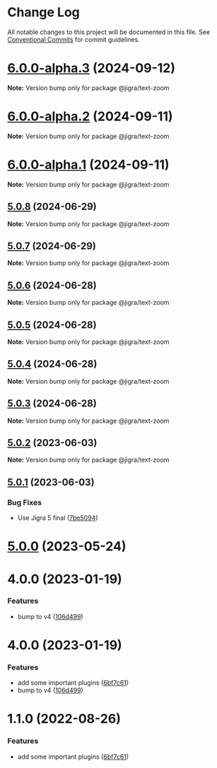# Change Log

All notable changes to this project will be documented in this file.
See [Conventional Commits](https://conventionalcommits.org) for commit guidelines.

# [6.0.0-alpha.3](https://github.com/familyjs/jigra-plugins/compare/@jigra/text-zoom@6.0.0-alpha.2...@jigra/text-zoom@6.0.0-alpha.3) (2024-09-12)

**Note:** Version bump only for package @jigra/text-zoom

# [6.0.0-alpha.2](https://github.com/familyjs/jigra-plugins/compare/@jigra/text-zoom@6.0.0-alpha.1...@jigra/text-zoom@6.0.0-alpha.2) (2024-09-11)

**Note:** Version bump only for package @jigra/text-zoom

# [6.0.0-alpha.1](https://github.com/familyjs/jigra-plugins/compare/@jigra/text-zoom@5.0.8...@jigra/text-zoom@6.0.0-alpha.1) (2024-09-11)

**Note:** Version bump only for package @jigra/text-zoom

## [5.0.8](https://github.com/familyjs/jigra-plugins/compare/@jigra/text-zoom@5.0.7...@jigra/text-zoom@5.0.8) (2024-06-29)

**Note:** Version bump only for package @jigra/text-zoom

## [5.0.7](https://github.com/familyjs/jigra-plugins/compare/@jigra/text-zoom@5.0.6...@jigra/text-zoom@5.0.7) (2024-06-29)

**Note:** Version bump only for package @jigra/text-zoom

## [5.0.6](https://github.com/familyjs/jigra-plugins/compare/@jigra/text-zoom@5.0.5...@jigra/text-zoom@5.0.6) (2024-06-28)

**Note:** Version bump only for package @jigra/text-zoom

## [5.0.5](https://github.com/familyjs/jigra-plugins/compare/@jigra/text-zoom@5.0.4...@jigra/text-zoom@5.0.5) (2024-06-28)

**Note:** Version bump only for package @jigra/text-zoom

## [5.0.4](https://github.com/familyjs/jigra-plugins/compare/@jigra/text-zoom@5.0.3...@jigra/text-zoom@5.0.4) (2024-06-28)

**Note:** Version bump only for package @jigra/text-zoom

## [5.0.3](https://github.com/familyjs/jigra-plugins/compare/@jigra/text-zoom@5.0.2...@jigra/text-zoom@5.0.3) (2024-06-28)

**Note:** Version bump only for package @jigra/text-zoom

## [5.0.2](https://github.com/familyjs/jigra-plugins/compare/@jigra/text-zoom@5.0.1...@jigra/text-zoom@5.0.2) (2023-06-03)

**Note:** Version bump only for package @jigra/text-zoom

## [5.0.1](https://github.com/familyjs/jigra-plugins/compare/@jigra/text-zoom@5.0.0...@jigra/text-zoom@5.0.1) (2023-06-03)

### Bug Fixes

- Use Jigra 5 final ([7be5094](https://github.com/familyjs/jigra-plugins/commit/7be509425c5cc9f21b1f9e78794b2c6b76ca7702))

# [5.0.0](https://github.com/familyjs/jigra-plugins/compare/@jigra/text-zoom@1.1.0...@jigra/text-zoom@5.0.0) (2023-05-24)

# 4.0.0 (2023-01-19)

### Features

- bump to v4 ([106d499](https://github.com/familyjs/jigra-plugins/commit/106d49991e82a0505a82571530b73fcda020e7e4))

# 4.0.0 (2023-01-19)

### Features

- add some important plugins ([6bf7c61](https://github.com/navify/jigra-plugins/commit/6bf7c61ba5ad99cf0474cb2cc9599d0f8fedeb45))
- bump to v4 ([106d499](https://github.com/navify/jigra-plugins/commit/106d49991e82a0505a82571530b73fcda020e7e4))

# 1.1.0 (2022-08-26)

### Features

- add some important plugins ([6bf7c61](https://github.com/navify/jigra-plugins/commit/6bf7c61ba5ad99cf0474cb2cc9599d0f8fedeb45))
